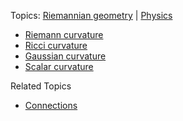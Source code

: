 

Topics: [Riemannian geometry](Riemannian%20geometry.md) | [Physics](Physics.md)

- [Riemann curvature](Riemann%20curvature)
- [Ricci curvature](Ricci%20curvature.md)
- [Gaussian curvature](Gaussian%20curvature)
- [Scalar curvature](Scalar%20curvature)

Related Topics

- [Connections](Levi-Cevita%20connection.md)